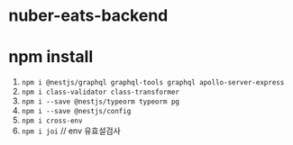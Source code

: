 # nuber-eats-backend

# npm install 
1. `npm i @nestjs/graphql graphql-tools graphql apollo-server-express`
2. `npm i class-validator class-transformer`
3. `npm i --save @nestjs/typeorm typeorm pg`
4. `npm i --save @nestjs/config`
5. `npm i cross-env`
6. `npm i joi` // env 유효설검사 

